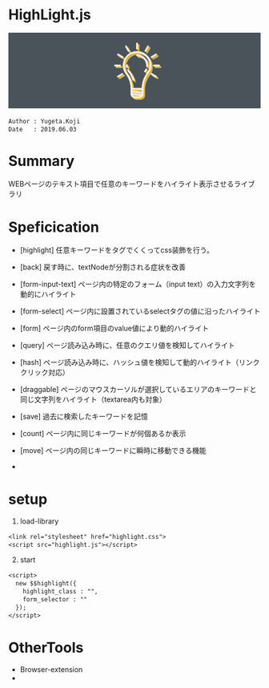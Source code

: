 HighLight.js
==

![title-banner](docs/banner.png)

```
Author : Yugeta.Koji
Date   : 2019.06.03
```

# Summary
WEBページのテキスト項目で任意のキーワードをハイライト表示させるライブラリ

# Speficication
- [highlight] 任意キーワードを<span>タグでくくってcss装飾を行う。
- [back]      戻す時に、textNodeが分割される症状を改善

- [form-input-text] ページ内の特定のフォーム（input text）の入力文字列を動的にハイライト
- [form-select]     ページ内に設置されているselectタグの値に沿ったハイライト
- [form]            ページ内のform項目のvalue値により動的ハイライト
- [query]           ページ読み込み時に、任意のクエリ値を検知してハイライト
- [hash]            ページ読み込み時に、ハッシュ値を検知して動的ハイライト（リンククリック対応）
- [draggable]       ページのマウスカーソルが選択しているエリアのキーワードと同じ文字列をハイライト（textarea内も対象）

- [save]  過去に検索したキーワードを記憶
- [count] ページ内に同じキーワードが何個あるか表示
- [move]  ページ内の同じキーワードに瞬時に移動できる機能
- 


# setup
1. load-library
```
<link rel="stylesheet" href="highlight.css">
<script src="highlight.js"></script>
```

2. start
```
<script>
  new $$highlight({
    highlight_class : "",
    form_selector : ""
  });
</script>
```


# OtherTools
- Browser-extension
- 
